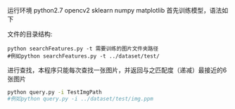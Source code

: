 运行环境
python2.7
opencv2
sklearn
numpy
matplotlib
首先训练模型，语法如下

文件的目录结构:
````
python searchFeatures.py -t 需要训练的图片文件夹路径
#例如python searchFeatures.py -t ../dataset/test/
````

进行查找，本程序只能每次查找一张图片，并返回与之匹配度（递减）最接近的6张图片
````bash
python query.py -i TestImgPath
#例如python query.py -i ../dataset/test/img.ppm
````

